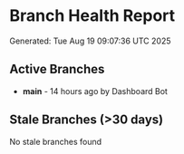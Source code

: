 # Branch Health Report
Generated: Tue Aug 19 09:07:36 UTC 2025

## Active Branches
- **main** - 14 hours ago by Dashboard Bot

## Stale Branches (>30 days)
No stale branches found
